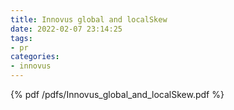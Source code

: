 ```yaml
---
title: Innovus global and localSkew
date: 2022-02-07 23:14:25
tags:
- pr
categories:
- innovus
---
```


{% pdf /pdfs/Innovus_global_and_localSkew.pdf %}
